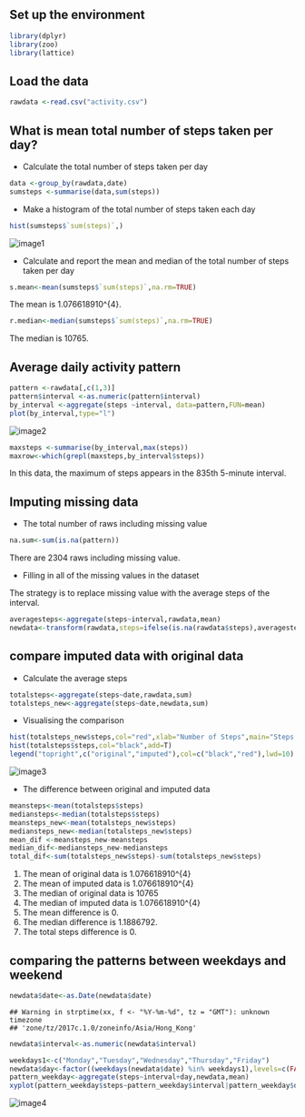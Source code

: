 Set up the environment
----------------------

``` r
library(dplyr)
library(zoo)
library(lattice)
```

Load the data
-------------

``` r
rawdata <-read.csv("activity.csv")
```

What is mean total number of steps taken per day?
-------------------------------------------------

-   Calculate the total number of steps taken per day

``` r
data <-group_by(rawdata,date)
sumsteps <-summarise(data,sum(steps))
```

-   Make a histogram of the total number of steps taken each day

``` r
hist(sumsteps$`sum(steps)`,)
```

![image1](instructions_fig/image1.png) 

-   Calculate and report the mean and median of the total number of steps taken per day

``` r
s.mean<-mean(sumsteps$`sum(steps)`,na.rm=TRUE)
```

The mean is 1.076618910^{4}.

``` r
r.median<-median(sumsteps$`sum(steps)`,na.rm=TRUE)
```

The median is 10765.

Average daily activity pattern
------------------------------

``` r
pattern <-rawdata[,c(1,3)]
pattern$interval <-as.numeric(pattern$interval)
by_interval <-aggregate(steps ~interval, data=pattern,FUN=mean)
plot(by_interval,type="l")
```

![image2](instructions_fig/image2.png) 

``` r
maxsteps <-summarise(by_interval,max(steps))
maxrow<-which(grepl(maxsteps,by_interval$steps))
```

In this data, the maximum of steps appears in the 835th 5-minute interval.

Imputing missing data
---------------------

-   The total number of raws including missing value

``` r
na.sum<-sum(is.na(pattern))
```

There are 2304 raws including missing value.

-   Filling in all of the missing values in the dataset

The strategy is to replace missing value with the average steps of the interval.

``` r
averagesteps<-aggregate(steps~interval,rawdata,mean)
newdata<-transform(rawdata,steps=ifelse(is.na(rawdata$steps),averagesteps$steps[match(rawdata$interval,averagesteps$interval)],rawdata$steps))
```

compare imputed data with original data
---------------------------------------

-   Calculate the average steps

``` r
totalsteps<-aggregate(steps~date,rawdata,sum)
totalsteps_new<-aggregate(steps~date,newdata,sum)
```

-   Visualising the comparison

``` r
hist(totalsteps_new$steps,col="red",xlab="Number of Steps",main="Steps taken each day")
hist(totalsteps$steps,col="black",add=T)
legend("topright",c("original","imputed"),col=c("black","red"),lwd=10)
```

![image3](instructions_fig/image3.png) 

-   The difference between original and imputed data

``` r
meansteps<-mean(totalsteps$steps)
mediansteps<-median(totalsteps$steps)
meansteps_new<-mean(totalsteps_new$steps)
mediansteps_new<-median(totalsteps_new$steps)
mean_dif <-meansteps_new-meansteps
median_dif<-mediansteps_new-mediansteps
total_dif<-sum(totalsteps_new$steps)-sum(totalsteps_new$steps)
```

1.  The mean of original data is 1.076618910^{4}
2.  The mean of imputed data is 1.076618910^{4}
3.  The median of original data is 10765
4.  The median of imputed data is 1.076618910^{4}
5.  The mean difference is 0.
6.  The median difference is 1.1886792.
7.  The total steps difference is 0.

comparing the patterns between weekdays and weekend
---------------------------------------------------

``` r 
newdata$date<-as.Date(newdata$date)
```

    ## Warning in strptime(xx, f <- "%Y-%m-%d", tz = "GMT"): unknown timezone
    ## 'zone/tz/2017c.1.0/zoneinfo/Asia/Hong_Kong'

``` r
newdata$interval<-as.numeric(newdata$interval)

weekdays1<-c("Monday","Tuesday","Wednesday","Thursday","Friday")
newdata$day<-factor((weekdays(newdata$date) %in% weekdays1),levels=c(FALSE,TRUE),labels = c("weekend","weekdays"))
pattern_weekday<-aggregate(steps~interval+day,newdata,mean)
xyplot(pattern_weekday$steps~pattern_weekday$interval|pattern_weekday$day,main="Comparison between weekdays and weekend",xlab="Interval",ylab="Steps",layout=c(1,2),type="l")
```

![image4](instructions_fig/image4.png) 
